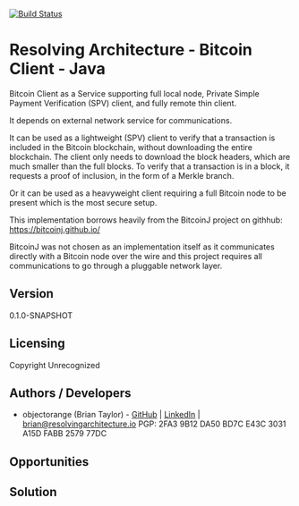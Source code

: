 [![Build Status](https://travis-ci.com/resolvingarchitecture/bitcoin-client-java.svg?branch=master)](https://travis-ci.com/resolvingarchitecture/bitcoin-client-java)

# Resolving Architecture - Bitcoin Client - Java
Bitcoin Client as a Service supporting full local node, Private Simple Payment Verification (SPV) client, and fully remote thin client.

It depends on external network service for communications.

It can be used as a lightweight (SPV) client to verify that a transaction is included in the Bitcoin blockchain, 
without downloading the entire blockchain. The client only needs to download the block headers, 
which are much smaller than the full blocks. To verify that a transaction is in a block, it requests 
a proof of inclusion, in the form of a Merkle branch.

Or it can be used as a heavyweight client requiring a full Bitcoin node to be present which is the 
most secure setup.

This implementation borrows heavily from the BitcoinJ project on githhub: https://bitcoinj.github.io/

BitcoinJ was not chosen as an implementation itself as it communicates directly with a Bitcoin node over
the wire and this project requires all communications to go through a pluggable network layer.

## Version

0.1.0-SNAPSHOT

## Licensing

Copyright Unrecognized

## Authors / Developers

* objectorange (Brian Taylor) - [GitHub](https://github.com/objectorange) | [LinkedIn](https://www.linkedin.com/in/decentralizationarchitect/) | brian@resolvingarchitecture.io PGP: 2FA3 9B12 DA50 BD7C E43C 3031 A15D FABB 2579 77DC

## Opportunities

## Solution


